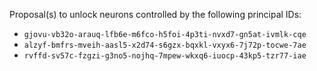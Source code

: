 Proposal(s) to unlock neurons controlled by the following principal IDs:

* `gjovu-vb32o-arauq-lfb6e-m6fco-h5foi-4p3ti-nvxd7-gn5at-ivmlk-cqe`
* `alzyf-bmfrs-mveih-aasl5-x2d74-s6gzx-bqxkl-vxyx6-7j72p-tocwe-7ae`
* `rvffd-sv57c-fzgzi-g3no5-nojhq-7mpew-wkxq6-iuocp-43kp5-tzr77-iae`
